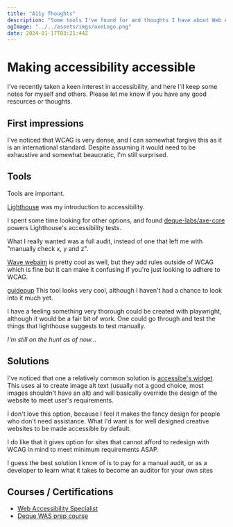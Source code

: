 ```yaml
---
title: "A11y Thoughts"
description: "Some tools I've found for and thoughts I have about Web Accessibility"
ogImage: "../../assets/imgs/axeLogo.png"
date: 2024-01-17T03:21:44Z
---
```


# Making accessibility accessible

I've recently taken a keen interest in accessibility, and here I'll keep some notes for myself and others. Please let me know if you have any good resources or thoughts.

## First impressions

I've noticed that WCAG is very dense, and I can somewhat forgive this as it is an international standard. Despite assuming it would need to be exhaustive and somewhat beaucratic, I'm still surprised.

## Tools 

Tools are important.

[Lighthouse](https://pagespeed.web.dev) was my introduction to accessibility.

I spent some time looking for other options, and found [deque-labs/axe-core](https://github.com/dequelabs/axe-core) powers Lighthouse's accessibility tests. 

What I really wanted was a full audit, instead of one that left me with "manually check x, y and z".

[Wave webaim](https://wave.webaim.org/) is pretty cool as well, but they add rules outside of WCAG which is fine but it can make it confusing if you're just looking to adhere to WCAG.

[guidepup](https://github.com/guidepup/guidepup) This tool looks very cool, although I haven't had a chance to look into it much yet.

I have a feeling something very thorough could be created with playwright, although it would be a fair bit of work. One could go through and test the things that lighthouse suggests to test manually. 

*I'm still on the hunt as of now...*

## Solutions

I've noticed that one a relatively common solution is [accessibe's widget](https://accessibe.com/accesswidget). This uses ai to create image alt text (usually not a good choice, most images shouldn't have an alt) and will basically override the design of the website to meet user's requirements.

I don't love this option, because I feel it makes the fancy design for people who don't need assistance. What I'd want is for well designed creative websites to be made accessible by default. 

I do like that it gives option for sites that cannot afford to redesign with WCAG in mind to meet minimum requirements ASAP. 

I guess the best solution I know of is to pay for a manual audit, or as a developer to learn what it takes to become an auditor for your own sites

## Courses / Certifications

- [Web Accessibility Specialist](https://www.accessibilityassociation.org/s/wascertification)
- [Deque WAS prep course](https://www.deque.com/courses/iaap-certification-prep/)